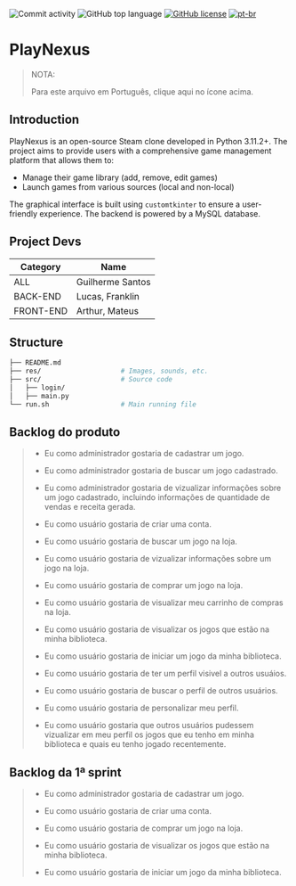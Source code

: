 ![Commit activity](https://img.shields.io/github/commit-activity/m/iyksh/PlayNexus)
![GitHub top language](https://img.shields.io/github/languages/top/iyksh/PlayNexus?logo=python&label=)
[![GitHub license](https://img.shields.io/github/license/iyksh/PlayNexus)](https://github.com/iyksh/PlayNexus/LICENSE)
[![pt-br](https://img.shields.io/badge/lang-pt--br-green.svg)](./res/README_PTBR.md)

# PlayNexus

> NOTA:
>
> Para este arquivo em Português, clique aqui no ícone acima.

## Introduction

PlayNexus is an open-source Steam clone developed in Python 3.11.2+. The project aims to provide users with a comprehensive game management platform that allows them to:

- Manage their game library (add, remove, edit games)
- Launch games from various sources (local and non-local)

The graphical interface is built using `customtkinter` to ensure a user-friendly experience. The backend is powered by a MySQL database.

## Project Devs

| Category   | Name               |
|------------|--------------------|
| ALL        | Guilherme Santos   |
| BACK-END   | Lucas, Franklin    |
| FRONT-END  | Arthur, Mateus     |

## Structure

```sh
├── README.md
├── res/                    # Images, sounds, etc.
├── src/                    # Source code
│   ├── login/
│   ├── main.py
└── run.sh                  # Main running file
```
## Backlog do produto

> - Eu como administrador gostaria de cadastrar um jogo.
>
> - Eu como administrador gostaria de buscar um jogo cadastrado.
>
> - Eu como administrador gostaria de vizualizar informações sobre um jogo cadastrado, incluindo informações de quantidade de vendas e receita gerada.
>
> - Eu como usuário gostaria de criar uma conta.
>
> - Eu como usuário gostaria de buscar um jogo na loja.
>
> - Eu como usuário gostaria de vizualizar informações sobre um jogo na loja.
>
> - Eu como usuário gostaria de comprar um jogo na loja.
>
> - Eu como usuário gostaria de visualizar meu carrinho de compras na loja.
>
> - Eu como usuário gostaria de visualizar os jogos que estão na minha biblioteca.
>
> - Eu como usuário gostaria de iniciar um jogo da minha biblioteca.
>
> - Eu como usuário gostaria de ter um perfil visivel a outros usuáios.
>
> - Eu como usuário gostaria de buscar o perfil de outros usuários.
>
> - Eu como usuário gostaria de personalizar meu perfil.
>
> - Eu como usuário gostaria que outros usuários pudessem vizualizar em meu perfil os jogos que eu tenho em minha biblioteca e quais eu tenho jogado recentemente.

## Backlog da 1ª sprint

> - Eu como administrador gostaria de cadastrar um jogo.
>
> - Eu como usuário gostaria de criar uma conta.
>
> - Eu como usuário gostaria de comprar um jogo na loja.
>
> - Eu como usuário gostaria de visualizar os jogos que estão na minha biblioteca.
>
> - Eu como usuário gostaria de iniciar um jogo da minha biblioteca.